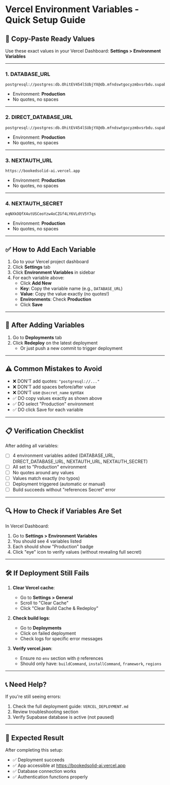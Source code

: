 # Vercel Environment Variables - Quick Setup Guide

## 🚀 Copy-Paste Ready Values

Use these exact values in your Vercel Dashboard: **Settings > Environment Variables**

---

### 1. DATABASE_URL
```
postgresql://postgres:db.OhitEV454lSUbjYX@db.mfndswtgocyzmbvsrbdu.supabase.co:5432/postgres
```
- Environment: **Production**
- No quotes, no spaces

---

### 2. DIRECT_DATABASE_URL
```
postgresql://postgres:db.OhitEV454lSUbjYX@db.mfndswtgocyzmbvsrbdu.supabase.co:5432/postgres
```
- Environment: **Production**
- No quotes, no spaces

---

### 3. NEXTAUTH_URL
```
https://bookedsolid-ai.vercel.app
```
- Environment: **Production**
- No quotes, no spaces

---

### 4. NEXTAUTH_SECRET
```
eqNXkOQfX4utUSCeoYzw4oCZGf4LY6VLdtV5Y7qs
```
- Environment: **Production**
- No quotes, no spaces

---

## ✅ How to Add Each Variable

1. Go to your Vercel project dashboard
2. Click **Settings** tab
3. Click **Environment Variables** in sidebar
4. For each variable above:
   - Click **Add New**
   - **Key**: Copy the variable name (e.g., `DATABASE_URL`)
   - **Value**: Copy the value exactly (no quotes!)
   - **Environments**: Check **Production**
   - Click **Save**

---

## 🔄 After Adding Variables

1. Go to **Deployments** tab
2. Click **Redeploy** on the latest deployment
   - Or just push a new commit to trigger deployment

---

## ⚠️ Common Mistakes to Avoid

- ❌ DON'T add quotes: `"postgresql://..."`
- ❌ DON'T add spaces before/after value
- ❌ DON'T use `@secret_name` syntax
- ✅ DO copy values exactly as shown above
- ✅ DO select "Production" environment
- ✅ DO click Save for each variable

---

## 📋 Verification Checklist

After adding all variables:

- [ ] 4 environment variables added (DATABASE_URL, DIRECT_DATABASE_URL, NEXTAUTH_URL, NEXTAUTH_SECRET)
- [ ] All set to "Production" environment
- [ ] No quotes around any values
- [ ] Values match exactly (no typos)
- [ ] Deployment triggered (automatic or manual)
- [ ] Build succeeds without "references Secret" error

---

## 🔍 How to Check if Variables Are Set

In Vercel Dashboard:
1. Go to **Settings > Environment Variables**
2. You should see 4 variables listed
3. Each should show "Production" badge
4. Click "eye" icon to verify values (without revealing full secret)

---

## 🛠️ If Deployment Still Fails

1. **Clear Vercel cache**:
   - Go to **Settings > General**
   - Scroll to "Clear Cache"
   - Click "Clear Build Cache & Redeploy"

2. **Check build logs**:
   - Go to **Deployments**
   - Click on failed deployment
   - Check logs for specific error messages

3. **Verify vercel.json**:
   - Ensure no `env` section with `@` references
   - Should only have: `buildCommand`, `installCommand`, `framework`, `regions`

---

## 📞 Need Help?

If you're still seeing errors:
1. Check the full deployment guide: `VERCEL_DEPLOYMENT.md`
2. Review troubleshooting section
3. Verify Supabase database is active (not paused)

---

## 🎯 Expected Result

After completing this setup:
- ✅ Deployment succeeds
- ✅ App accessible at https://bookedsolid-ai.vercel.app
- ✅ Database connection works
- ✅ Authentication functions properly
